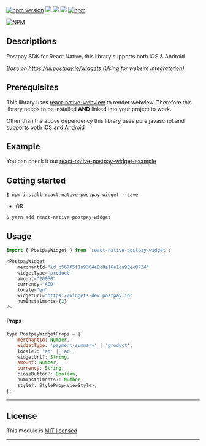 
[![npm version](https://badge.fury.io/js/react-native-postpay-widget.svg)](https://badge.fury.io/js/react-native-postpay-widget) ![](https://img.shields.io/github/issues/postpayio/react-native-postpay-widget.svg) ![](https://img.shields.io/github/stars/postpayio/react-native-postpay-widget.svg) ![](https://img.shields.io/github/license/postpayio/react-native-postpay-widget.svg) [![npm](https://img.shields.io/npm/dm/react-native-postpay-widget.svg)](https://npmjs.com/package/react-native-postpay-widget)

[![NPM](https://nodei.co/npm/react-native-postpay-widget.png?downloads=true&stars=true)](https://nodei.co/npm/react-native-postpay-widget/)

## Descriptions

Postpay SDK for React Native, this library supports both iOS & Android

_Base on https://ui.postpay.io/widgets (Using for website integratetion)_

## Prerequisites

This library uses [react-native-webview](https://github.com/react-native-webview/react-native-webview)
to render webview. Therefore this library needs to be installed **AND** linked into your project to work.

Other than the above dependency this library uses pure javascript and supports both iOS and Android

## Example

You can check it out [react-native-postpay-widget-example](https://github.com/postpayio/react-native-postpay-widget-example)

## Getting started

`$ npm install react-native-postpay-widget --save`

- OR

`$ yarn add react-native-postpay-widget`

## Usage
```javascript
import { PostpayWidget } from 'react-native-postpay-widget';

<PostpayWidget
    merchantId="id_c56705f1a9304e8c8a16e1da98ec8734"
    widgetType='product'
    amount="20050"
    currency="AED"
    locale="en"
    widgetUrl="https://widgets-dev.postpay.io"
    numInstalments={2}
/>
```

#### Props

```javascript
type PostpayWidgetProps = {
    merchantId: Number,
    widgetType: 'payment-summary' | 'product',
    locale?: 'en' | 'ar',
    widgetUrl?: String,
    amount: Number,
    currency: String,
    closeButton?: Boolean,
    numInstalments?: Number,
    style?: StyleProp<ViewStyle>,
};
```
---

## License

This module is [MIT licensed](./LICENSE)

---

